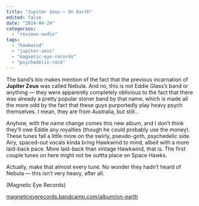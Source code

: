 ```yaml
---
title: "Jupiter Zeus – On Earth"
edited: false
date: "2014-04-24"
categories:
  - "reviews-audio"
tags:
  - "hawkwind"
  - "jupiter-zeus"
  - "magnetic-eye-records"
  - "psychedelic-rock"
---
```


The band’s bio makes mention of the fact that the previous incarnation of **Jupiter Zeus** was called Nebula. And no, this is not Eddie Glass’s band or anything — they were apparently completely oblivious to the fact that there was already a pretty popular stoner band by that name, which is made all the more odd by the fact that these guys purportedly play heavy psych themselves. I mean, they are from Australia, but still…

Anyhow, with the name change comes this new album, and I don’t think they’ll owe Eddie any royalties (though he could probably use the money). These tunes fall a little more on the swirly, pseudo-goth, psychedelic side. Airy, spaced-out vocals kinda bring Hawkwind to mind, albeit with a more laid-back pace. More laid-back than vintage Hawkwind, that is. The first couple tunes on here might not be outtta place on Space Hawks.

Actually, make that almost every tune. No wonder they hadn’t heard of Nebula — this isn’t very heavy, after all.

(Magnetic Eye Records)

[magneticeyerecords.bandcamp.com/album/on-earth](http://magneticeyerecords.bandcamp.com/album/on-earth)
